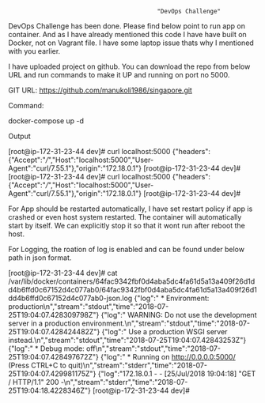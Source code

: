                                               "DevOps Challenge"
DevOps Challenge has been done. Please find below point to run app on container. And as I have already mentioned this code I have have built on Docker, not on Vagrant file. I have some laptop issue thats why I mentioned with you earlier. 

I have uploaded project on github. You can download the repo from below URL and run commands to make it UP and running on port no 5000. 

GIT URL: 
https://github.com/manukoli1986/singapore.git

Command:

docker-compose up -d

Output

[root@ip-172-31-23-44 dev]# curl localhost:5000
{"headers":{"Accept":"*/*","Host":"localhost:5000","User-Agent":"curl/7.55.1"},"origin":"172.18.0.1"}
[root@ip-172-31-23-44 dev]#[root@ip-172-31-23-44 dev]# curl localhost:5000
{"headers":{"Accept":"*/*","Host":"localhost:5000","User-Agent":"curl/7.55.1"},"origin":"172.18.0.1"}
[root@ip-172-31-23-44 dev]#



For App should be restarted automatically, I have set restart policy if app is crashed or even host system restarted. The container will automatically start by itself. We can explicitly stop it so that it wont run after reboot the host. 

For Logging, the roation of log is enabled and can be found under below path in json format.

[root@ip-172-31-23-44 dev]# cat /var/lib/docker/containers/64fac9342fbf0d4aba5dc4fa61d5a13a409f26d1dd4b6ffd0c67152d4c077ab0/64fac9342fbf0d4aba5dc4fa61d5a13a409f26d1dd4b6ffd0c67152d4c077ab0-json.log
{"log":" * Environment: production\n","stream":"stdout","time":"2018-07-25T19:04:07.428309798Z"}
{"log":"   WARNING: Do not use the development server in a production environment.\n","stream":"stdout","time":"2018-07-25T19:04:07.428424482Z"}
{"log":"   Use a production WSGI server instead.\n","stream":"stdout","time":"2018-07-25T19:04:07.42843253Z"}
{"log":" * Debug mode: off\n","stream":"stdout","time":"2018-07-25T19:04:07.428497672Z"}
{"log":" * Running on http://0.0.0.0:5000/ (Press CTRL+C to quit)\n","stream":"stderr","time":"2018-07-25T19:04:07.429981175Z"}
{"log":"172.18.0.1 - - [25/Jul/2018 19:04:18] \"GET / HTTP/1.1\" 200 -\n","stream":"stderr","time":"2018-07-25T19:04:18.4228346Z"}
[root@ip-172-31-23-44 dev]#

